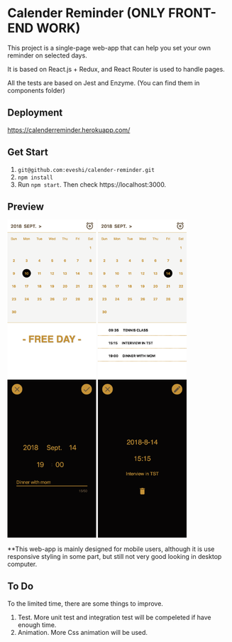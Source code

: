 # Calender Reminder (ONLY FRONT-END WORK)

This project is a single-page web-app that can help you set your own reminder on selected days.

It is based on React.js + Redux, and React Router is used to handle pages.

All the tests are based on Jest and Enzyme. (You can find them in components folder)

## Deployment

https://calenderreminder.herokuapp.com/

## Get Start
1. `git@github.com:eveshi/calender-reminder.git`
2. `npm install`
3. Run `npm start`. Then check https://localhost:3000.

## Preview
<img width="200" src="https://raw.githubusercontent.com/eveshi/calender-reminder/master/README_IMAGE/home_free.png"> <img width="200" src="https://github.com/eveshi/calender-reminder/blob/master/README_IMAGE/home.png"> <img width="200" src="https://raw.githubusercontent.com/eveshi/calender-reminder/master/README_IMAGE/add_reminder.png"> <img width="200" src="https://raw.githubusercontent.com/eveshi/calender-reminder/master/README_IMAGE/check%20reminder.png">

**This web-app is mainly designed for mobile users, although it is use responsive styling in some part, but still not very good looking in desktop computer.

## To Do

To the limited time, there are some things to improve.

1. Test. More unit test and integration test will be compeleted if have enough time.
2. Animation. More Css animation will be used.
